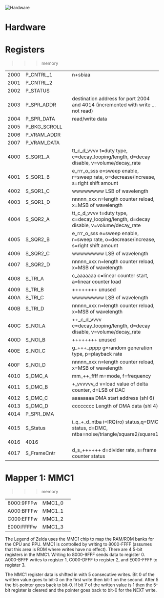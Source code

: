 ![Hardware](Zelda.jpg)

# Hardware

# Registers 

>>> memory

| | | | |
| --- | --- | --- | --- |
| 2000  |    P_CNTRL_1     |            | n+sbiaa |
| 2001  |    P_CNTRL_2     |            | |
| 2002  |    P_STATUS      |            | |
| 2003  |    P_SPR_ADDR    |            | destination address for port 2004 and 4014 (incremented with write ... not read) |
| 2004  |    P_SPR_DATA    |            | read/write data |
| 2005  |    P_BKG_SCROLL  |            | |
| 2006  |    P_VRAM_ADDR   |            | |
| 2007  |    P_VRAM_DATA   |            | |
| 4000  | S_SQR1_A     |             | tt_c_d_vvvv t=duty type, c=decay_looping/length, d=decay disable, v=volume/decay_rate |
| 4001  | S_SQR1_B     |             | e_rrr_o_sss e=sweep enable, r=sweep rate, o=decrease/increase, s=right shift amount |
| 4002  | S_SQR1_C     |             | wwwwwwww LSB of wavelength |
| 4003  | S_SQR1_D     |             | nnnnn_xxx n=length counter reload, x=MSB of wavelength |
| 4004  |    S_SQR2_A     |             | tt_c_d_vvvv t=duty type, c=decay_looping/length, d=decay disable, v=volume/decay_rate |
| 4005  |    S_SQR2_B     |             | e_rrr_o_sss e=sweep enable, r=sweep rate, o=decrease/increase, s=right shift amount |
| 4006  |    S_SQR2_C     |             | wwwwwwww LSB of wavelength |
| 4007  |    S_SQR2_D     |             | nnnnn_xxx n=length counter reload, x=MSB of wavelength |
| 4008  |    S_TRI_A      |             | c_aaaaaaa c=linear counter start, a=linear counter load |
| 4009  |    S_TRI_B      |             |  ++++++++ unused |
| 400A  |    S_TRI_C      |             | wwwwwwww LSB of wavelength |
| 400B  |    S_TRI_D      |             | nnnnn_xxx n=length counter reload, x=MSB of wavelength |
| 400C  |    S_NOI_A      |             | ++_c_d_vvvv c=decay_looping/length, d=decay disable, v=volume/decay_rate |
| 400D  |    S_NOI_B      |             | ++++++++ unused |
| 400E  |    S_NOI_C      |             | g_+++_pppp g=random generation type, p=playback rate |
| 400F  |    S_NOI_D      |             | nnnnn_xxx n=length counter reload, x=MSB of wavelength |
| 4010  |    S_DMC_A      |             | mm_++_ffff m=mode, f=frequency |
| 4011  |    S_DMC_B      |             | +_vvvvvv_d v=load value of delta counter, d=LSB of DAC |
| 4012  |    S_DMC_C      |             | aaaaaaaa DMA start address (shl 6) |
| 4013  |    S_DMC_D      |             |  cccccccc Length of DMA data (shl 4) |
| 4014  |    P_SPR_DMA    |             | |
| 4015  |    S_Status     |             | i_q_+_d_ntba i=IRQ(ro) status,q=DMC status, d=DMC, ntba=noise/triangle/square2/square1 |
| 4016  | 4016 | | |
| 4017  |    S_FrameCntr   |            | d_s_++++++ d=divider rate, s=frame counter status |

# Mapper 1: MMC1

>>> memory

| | | |
| --- | --- | --- |
| 8000:9FFFw | MMC1_0 | |
| A000:BFFFw | MMC1_1 | |
| C000:EFFFw | MMC1_2 | |
| E000:FFFFw | MMC1_3 | |

 The Legend of Zelda uses the MMC1 chip to map the RAM/ROM banks for the CPU and PPU.
 MMC1 is controlled by writing to 8000-FFFF (assumes that this area is ROM where
 writes have no effect). There are 4 5-bit registers in the MMC1. Writing to 8000-9FFF
 sends data to register 0. A000-BFFF writes to register 1, C000-DFFF to register 2, and 
 E000-FFFF to register 3.

 The MMC1 register data is shifted in with 5 consecutive writes. Bit 0 of the written value
 goes to bit-0 on the first write then bit-1 on the second. After 5 the bit-pointer goes
 back to bit-0. If bit 7 of the written value is 1 then the 5-bit register is cleared and
 the pointer goes back to bit-0 for the NEXT write.
